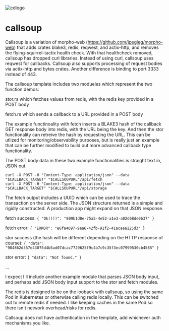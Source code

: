 ![cdlogo](https://carefuldata.com/images/cdlogo.png)

# callsoup

Callsoup is a variation of morpho-web (https://github.com/jpegleg/morpho-web) that
adds crates blake3, redis, reqwest, and actix-http, and removes the flying-squirrel-tactix health check.
With that healthcheck removed, callsoup has dropped curl libraries. Instead of using curl,
callsoup uses reqwest for callbacks. Callsoup also supports processing of request bodies via
actix-http and bytes crates. Another difference is binding to port 3333 instead of 443.

The callsoup template includes two modueles which represent the two function demos:

stor.rs which fetches values from redis, with the redis key provided in a POST body

fetch.rs which sends a callback to a URL provided in a POST body

The example functinoality with fetch inserts a BLAKE3 hash of the callback GET response body
into redis, with the URL being the key. And then the stor functionality can retreive the
hash by requesting the URL. This can be utlized for monitoring/observability purposes,
but is really just an example that can be further modified to build out more advanced
callback type functionality. 

The POST body data in these two example functionalities is straight text in, JSON out.

```
curl -X POST -H "Content-Type: application/json" --data "$CALLBACK_TARGET" "$CALLSOUPURL"/api/fetch
curl -X POST -H "Content-Type: application/json" --data "$CALLBACK_TARGET" "$CALLSOUPURL"/api/storage
```

The fetch output includes a UUID which can be used to trace the transaction on the server side.
The JSON structure returned is a simple and rigidly constructed. A production app might expand
on that JSON response.

fetch success: `{ "Ok(())": "809b1d8e-75a5-4e52-a1e3-a02d68de0b37" }`

fetch error: `{ "ERROR": "e6fa4097-9aa6-42fb-91f2-41acaea125d3" }`

stor success (the hash will be different depending on the HTTP response of course): `{ "data": "984862d357e43075d4b5ad07dcac7729625f9c4b7c9c35f3ec07999530cb4585" }`

stor error: `{ "data": "Not found." }`

...

I expect I'll include another example module that parses JSON body input, and perhaps add JSON 
body input support to the stor and fetch modules.

The redis is designed to be on the looback with callsoup, so using the same Pod in Kubernetes
or otherwise calling redis locally. This can be switched out to remote redis if needed. 
I like keeping caches in the same Pod so there isn't network overhead/risks for redis.

Callsoup does not have authentication in the template, add whichever auth mechanisms you like.

